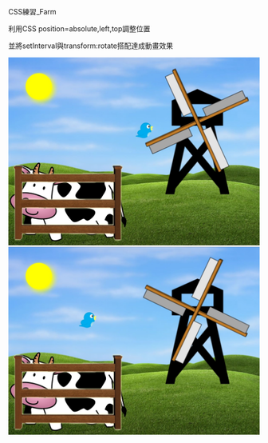 CSS練習_Farm

利用CSS position=absolute,left,top調整位置

並將setInterval與transform:rotate搭配達成動畫效果

![Screenshot](Farm_screenshot_01.jpg?raw=true "Screenshot")
![Screenshot](Farm_screenshot_02.jpg?raw=true "Screenshot")
